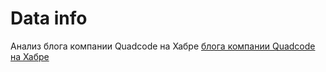 # Data info

Анализ блога компании Quadcode на Хабре [блога компании Quadcode на Хабре](https://habr.com/ru/company/quadcode/blog/)


